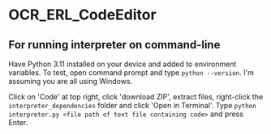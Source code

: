 # OCR_ERL_CodeEditor

## For running interpreter on command-line                             
Have Python 3.11 installed on your device and added to environment variables. To test, open command prompt and type `python --version`.
I'm assuming you are all using Windows.

Click on 'Code' at top right, click 'download ZIP', extract files, right-click the `interpreter_dependencies` folder and click 'Open in Terminal'.
Type `python interpreter.py <file path of text file containing code>` and press Enter.
